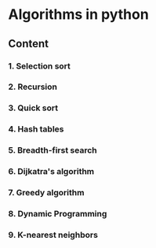 # Algorithms in python

## Content

### 1. Selection sort
### 2. Recursion
### 3. Quick sort
### 4. Hash tables
### 5. Breadth-first search
### 6. Dijkatra's algorithm
### 7. Greedy algorithm
### 8. Dynamic Programming 
### 9. K-nearest neighbors
